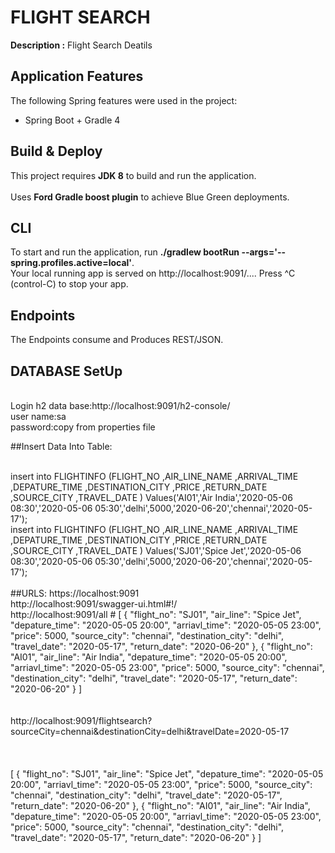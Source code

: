 # FLIGHT SEARCH 

**Description :** Flight Search Deatils

## Application Features

The following Spring features were used in the project:
  - Spring Boot + Gradle 4
  
## Build & Deploy

This project requires **JDK 8** to build and run the application. 
<br>
<br>
Uses **Ford Gradle boost plugin** to achieve Blue Green deployments. 

## CLI

To start and run the application, run **./gradlew bootRun --args='--spring.profiles.active=local'**. 
<br>
Your local running app is served on http://localhost:9091/.... Press ^C (control-C) to stop your app.

## Endpoints

The Endpoints consume and Produces REST/JSON.
<br>
## DATABASE SetUp
<br>
Login h2 data base:http://localhost:9091/h2-console/
<br>
user name:sa
<br>
password:copy from properties file

##Insert Data Into Table:

<br>
insert into FLIGHTINFO (FLIGHT_NO ,AIR_LINE_NAME ,ARRIVAL_TIME ,DEPATURE_TIME ,DESTINATION_CITY ,PRICE ,RETURN_DATE ,SOURCE_CITY ,TRAVEL_DATE )
Values('AI01','Air India','2020-05-06 08:30','2020-05-06 05:30','delhi',5000,'2020-06-20','chennai','2020-05-17');

<br>
insert into FLIGHTINFO (FLIGHT_NO ,AIR_LINE_NAME ,ARRIVAL_TIME ,DEPATURE_TIME ,DESTINATION_CITY ,PRICE ,RETURN_DATE ,SOURCE_CITY ,TRAVEL_DATE )
Values('SJ01','Spice Jet','2020-05-06 08:30','2020-05-06 05:30','delhi',5000,'2020-06-20','chennai','2020-05-17');


<br>
<br>
 ##URLS:
 https://localhost:9091
 <br>
 http://localhost:9091/swagger-ui.html#!/
 <br>
 http://localhost:9091/all
 #
 [
  {
    "flight_no": "SJ01",
    "air_line": "Spice Jet",
    "depature_time": "2020-05-05 20:00",
    "arriavl_time": "2020-05-05 23:00",
    "price": 5000,
    "source_city": "chennai",
    "destination_city": "delhi",
    "travel_date": "2020-05-17",
    "return_date": "2020-06-20"
  },
  {
    "flight_no": "AI01",
    "air_line": "Air India",
    "depature_time": "2020-05-05 20:00",
    "arriavl_time": "2020-05-05 23:00",
    "price": 5000,
    "source_city": "chennai",
    "destination_city": "delhi",
    "travel_date": "2020-05-17",
    "return_date": "2020-06-20"
  }
]

<br>
<br>
<br>
http://localhost:9091/flightsearch?sourceCity=chennai&destinationCity=delhi&travelDate=2020-05-17

<br>
<br>
<br>
<br>
[
  {
    "flight_no": "SJ01",
    "air_line": "Spice Jet",
    "depature_time": "2020-05-05 20:00",
    "arriavl_time": "2020-05-05 23:00",
    "price": 5000,
    "source_city": "chennai",
    "destination_city": "delhi",
    "travel_date": "2020-05-17",
    "return_date": "2020-06-20"
  },
  {
    "flight_no": "AI01",
    "air_line": "Air India",
    "depature_time": "2020-05-05 20:00",
    "arriavl_time": "2020-05-05 23:00",
    "price": 5000,
    "source_city": "chennai",
    "destination_city": "delhi",
    "travel_date": "2020-05-17",
    "return_date": "2020-06-20"
  }
]

 
 
